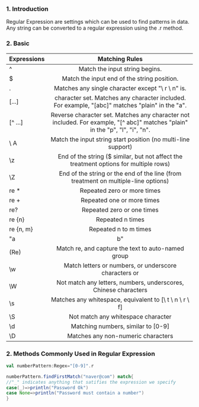 ### 1. Introduction 




Regular Expression are settings which can be used to find patterns in data. Any string can be converted to a regular expression using the .r 
method.


### 2. Basic 


|Expressions|Matching Rules|
|-----|:---:|
|^|Match the input string begins.|
|$|Match the input end of the string position.|
|.|Matches any single character except "\ r \ n" is.|
|[...]|character set. Matches any character included. For example, "[abc]" matches "plain" in the "a".|
|[^ ...]|Reverse character set. Matches any character not included. For example, "[^ abc]" matches "plain" in the "p", "l", "i", "n".|
|\\ A|Match the input string start position (no multi-line support)|
|\\z|End of the string ($ similar, but not affect the treatment options for multiple rows)|
|\\Z|End of the string or the end of the line (from treatment on multiple-line options)|
|re * | Repeated zero or more times|
|re +|Repeated one or more times|
|re? |Repeated zero or one times|
|re {n}|	Repeated n times|
|re {n, m}|Repeated n to m times|
|"a | b" |A match or b  |
|(Re) |Match re, and capture the text to auto-named group |
|\\w|Match letters or numbers, or underscore characters or |
|\\W |Not match any letters, numbers, underscores, Chinese characters |
|\\s |Matches any whitespace, equivalent to [\ t \ n \ r \ f] |
|\\S| Not match any whitespace character|
|\\d |Matching numbers, similar to [0-9] |
|\\D |Matches any non-numeric characters |


### 2. Methods Commonly Used in Regular Expression

```scala
val numberPattern:Regex="[0-9]".r

numberPattern.findFirstMatch("naver@com") match{
//"_" indicates anything that satifies the expression we specify
case(_)=>println("Password Ok")
case None=>println("Password must contain a number")
}
```



